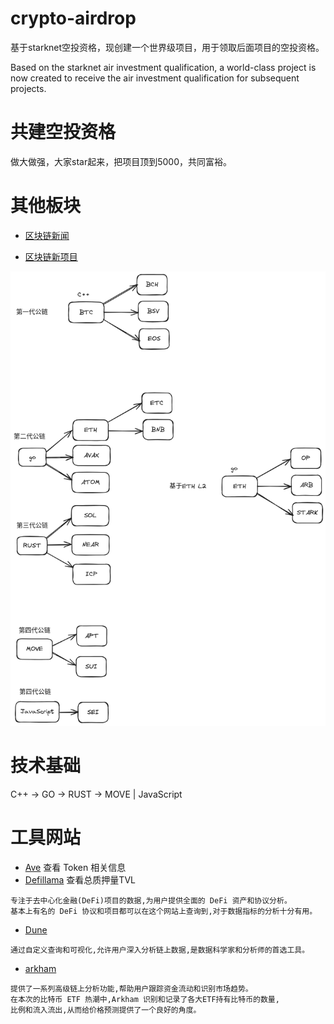# crypto-airdrop
基于starknet空投资格，现创建一个世界级项目，用于领取后面项目的空投资格。

Based on the starknet air investment qualification, a world-class project is now created to receive the air investment qualification for subsequent projects.

# 共建空投资格
做大做强，大家star起来，把项目顶到5000，共同富裕。


# 其他板块

- [区块链新闻](https://github.com/fundgao/crypto-airdrop/tree/main/crypto-news)

- [区块链新项目](https://github.com/fundgao/crypto-airdrop/tree/main/crypto-new-project)

<img width="600" src="./blockchain.png"/>

# 技术基础

C++ -> GO -> RUST -> MOVE | JavaScript


# 工具网站

- [Ave](https://ave.ai) 查看 Token 相关信息
- [Defillama](https://defillama.com) 查看总质押量TVL
```
专注于去中心化金融(DeFi)项目的数据,为用户提供全面的 DeFi 资产和协议分析。
基本上有名的 DeFi 协议和项目都可以在这个网站上查询到,对于数据指标的分析十分有用。
```
- [Dune](https://dune.com/home)
```
通过自定义查询和可视化,允许用户深入分析链上数据,是数据科学家和分析师的首选工具。
```
- [arkham](https://www.arkhamintelligence.com/)
```
提供了一系列高级链上分析功能,帮助用户跟踪资金流动和识别市场趋势。
在本次的比特币 ETF 热潮中,Arkham 识别和记录了各大ETF持有比特币的数量,
比例和流入流出,从而给价格预测提供了一个良好的角度。
```

